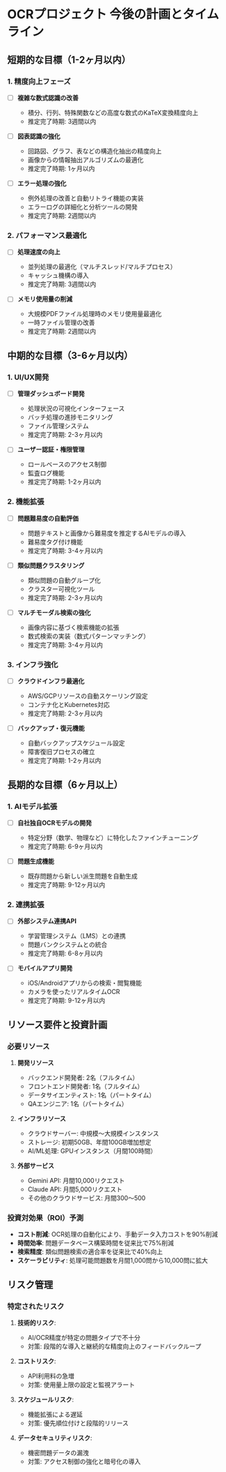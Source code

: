# OCRプロジェクト 今後の計画とタイムライン

## 短期的な目標（1-2ヶ月以内）

### 1. 精度向上フェーズ
- [ ] **複雑な数式認識の改善**
  - 積分、行列、特殊関数などの高度な数式のKaTeX変換精度向上
  - 推定完了時期: 3週間以内

- [ ] **図表認識の強化**
  - 回路図、グラフ、表などの構造化抽出の精度向上
  - 画像からの情報抽出アルゴリズムの最適化
  - 推定完了時期: 1ヶ月以内

- [ ] **エラー処理の強化**
  - 例外処理の改善と自動リトライ機能の実装
  - エラーログの詳細化と分析ツールの開発
  - 推定完了時期: 2週間以内

### 2. パフォーマンス最適化
- [ ] **処理速度の向上**
  - 並列処理の最適化（マルチスレッド/マルチプロセス）
  - キャッシュ機構の導入
  - 推定完了時期: 3週間以内

- [ ] **メモリ使用量の削減**
  - 大規模PDFファイル処理時のメモリ使用量最適化
  - 一時ファイル管理の改善
  - 推定完了時期: 2週間以内

## 中期的な目標（3-6ヶ月以内）

### 1. UI/UX開発
- [ ] **管理ダッシュボード開発**
  - 処理状況の可視化インターフェース
  - バッチ処理の進捗モニタリング
  - ファイル管理システム
  - 推定完了時期: 2-3ヶ月以内

- [ ] **ユーザー認証・権限管理**
  - ロールベースのアクセス制御
  - 監査ログ機能
  - 推定完了時期: 1-2ヶ月以内

### 2. 機能拡張
- [ ] **問題難易度の自動評価**
  - 問題テキストと画像から難易度を推定するAIモデルの導入
  - 難易度タグ付け機能
  - 推定完了時期: 3-4ヶ月以内

- [ ] **類似問題クラスタリング**
  - 類似問題の自動グループ化
  - クラスター可視化ツール
  - 推定完了時期: 2-3ヶ月以内

- [ ] **マルチモーダル検索の強化**
  - 画像内容に基づく検索機能の拡張
  - 数式検索の実装（数式パターンマッチング）
  - 推定完了時期: 3-4ヶ月以内

### 3. インフラ強化
- [ ] **クラウドインフラ最適化**
  - AWS/GCPリソースの自動スケーリング設定
  - コンテナ化とKubernetes対応
  - 推定完了時期: 2-3ヶ月以内

- [ ] **バックアップ・復元機能**
  - 自動バックアップスケジュール設定
  - 障害復旧プロセスの確立
  - 推定完了時期: 1-2ヶ月以内

## 長期的な目標（6ヶ月以上）

### 1. AIモデル拡張
- [ ] **自社独自OCRモデルの開発**
  - 特定分野（数学、物理など）に特化したファインチューニング
  - 推定完了時期: 6-9ヶ月以内

- [ ] **問題生成機能**
  - 既存問題から新しい派生問題を自動生成
  - 推定完了時期: 9-12ヶ月以内

### 2. 連携拡張
- [ ] **外部システム連携API**
  - 学習管理システム（LMS）との連携
  - 問題バンクシステムとの統合
  - 推定完了時期: 6-8ヶ月以内

- [ ] **モバイルアプリ開発**
  - iOS/Androidアプリからの検索・閲覧機能
  - カメラを使ったリアルタイムOCR
  - 推定完了時期: 9-12ヶ月以内

## リソース要件と投資計画

### 必要リソース
1. **開発リソース**
   - バックエンド開発者: 2名（フルタイム）
   - フロントエンド開発者: 1名（フルタイム）
   - データサイエンティスト: 1名（パートタイム）
   - QAエンジニア: 1名（パートタイム）

2. **インフラリソース**
   - クラウドサーバー: 中規模～大規模インスタンス
   - ストレージ: 初期50GB、年間100GB増加想定
   - AI/ML処理: GPUインスタンス（月間100時間）

3. **外部サービス**
   - Gemini API: 月間10,000リクエスト
   - Claude API: 月間5,000リクエスト
   - その他のクラウドサービス: 月間$300～$500

### 投資対効果（ROI）予測
- **コスト削減**: OCR処理の自動化により、手動データ入力コストを90%削減
- **時間効率**: 問題データベース構築時間を従来比で75%削減
- **検索精度**: 類似問題検索の適合率を従来比で40%向上
- **スケーラビリティ**: 処理可能問題数を月間1,000問から10,000問に拡大

## リスク管理

### 特定されたリスク
1. **技術的リスク**:
   - AI/OCR精度が特定の問題タイプで不十分
   - 対策: 段階的な導入と継続的な精度向上のフィードバックループ

2. **コストリスク**:
   - API利用料の急増
   - 対策: 使用量上限の設定と監視アラート

3. **スケジュールリスク**:
   - 機能拡張による遅延
   - 対策: 優先順位付けと段階的リリース

4. **データセキュリティリスク**:
   - 機密問題データの漏洩
   - 対策: アクセス制御の強化と暗号化の導入 